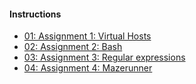 #### Instructions

* [01: Assignment 1: Virtual Hosts](kurser/unix-v1/kmom01)
* [02: Assignment 2: Bash](kurser/unix-v1/kmom02)
* [03: Assignment 3: Regular expressions](kurser/unix-v1/kmom03)
* [04: Assignment 4: Mazerunner](kurser/unix-v1/kmom04)
